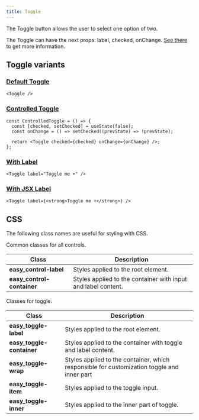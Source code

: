 ```yaml
---
title: Toggle
---
```


The Toggle button allows the user to select one option of two.

The Toggle can have the next props: label, checked, onChange. [See there](/storybook/?path=/docs/core-controls-toggle--docs) to get more information.

## Toggle variants

### [Default Toggle](/storybook/?path=/story/core-controls-toggle--default-toggle)

```tsx
<Toggle />
```

### [Controlled Toggle](/storybook/?path=/story/core-controls-toggle--controlled-toggle)

```tsx
const ControlledToggle = () => {
  const [checked, setChecked] = useState(false);
  const onChange = () => setChecked((prevState) => !prevState);

  return <Toggle checked={checked} onChange={onChange} />;
};
```

### [With Label](/storybook/?path=/story/core-controls-toggle--with-label)

```tsx
<Toggle label="Toggle me ☀️" />
```

### [With JSX Label](/storybook/?path=/story/core-controls-toggle--with-jsx-label)

```tsx
<Toggle label={<strong>Toggle me ☀️</strong>} />
```

## CSS

The following class names are useful for styling with CSS.

Common classes for all controls.

| Class                      | Description                                                   |
| -------------------------- | ------------------------------------------------------------- |
| **easy_control-label**     | Styles applied to the root element.                           |
| **easy_control-container** | Styles applied to the container with input and label content. |

Classes for toggle.

| Class                     | Description                                                                                |
| ------------------------- | ------------------------------------------------------------------------------------------ |
| **easy_toggle-label**     | Styles applied to the root element.                                                        |
| **easy_toggle-container** | Styles applied to the container with toggle and label content.                             |
| **easy_toggle-wrap**      | Styles applied to the container, which responsible for customization toggle and inner part |
| **easy_toggle-item**      | Styles applied to the toggle input.                                                        |
| **easy_toggle-inner**     | Styles applied to the inner part of toggle.                                                |
